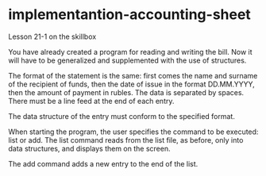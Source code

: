 # implementantion-accounting-sheet
Lesson 21-1 on the skillbox

You have already created a program for reading and writing the bill. Now it will have to be generalized and supplemented with the use of structures.

The format of the statement is the same: first comes the name and surname of the recipient of funds, then the date of issue in the format DD.MM.YYYY, then the amount of payment in rubles. The data is separated by spaces. There must be a line feed at the end of each entry.

The data structure of the entry must conform to the specified format.

When starting the program, the user specifies the command to be executed: list or add. The list command reads from the list file, as before, only into data structures, and displays them on the screen.

The add command adds a new entry to the end of the list.
